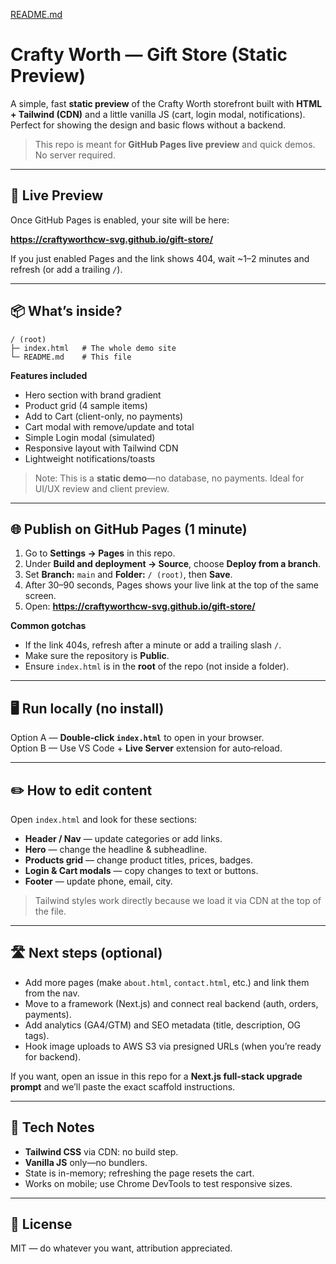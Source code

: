 [README.md](https://github.com/user-attachments/files/22048612/README.md)
# Crafty Worth — Gift Store (Static Preview)

A simple, fast **static preview** of the Crafty Worth storefront built with **HTML + Tailwind (CDN)** and a little vanilla JS (cart, login modal, notifications). Perfect for showing the design and basic flows without a backend.

> This repo is meant for **GitHub Pages live preview** and quick demos. No server required.

---

## 🚀 Live Preview

Once GitHub Pages is enabled, your site will be here:

**https://craftyworthcw-svg.github.io/gift-store/**

If you just enabled Pages and the link shows 404, wait ~1–2 minutes and refresh (or add a trailing `/`).

---

## 📦 What’s inside?

```
/ (root)
├─ index.html   # The whole demo site
└─ README.md    # This file
```

**Features included**

- Hero section with brand gradient
- Product grid (4 sample items)
- Add to Cart (client-only, no payments)
- Cart modal with remove/update and total
- Simple Login modal (simulated)
- Responsive layout with Tailwind CDN
- Lightweight notifications/toasts

> Note: This is a **static demo**—no database, no payments. Ideal for UI/UX review and client preview.

---

## 🌐 Publish on GitHub Pages (1 minute)

1. Go to **Settings → Pages** in this repo.  
2. Under **Build and deployment → Source**, choose **Deploy from a branch**.  
3. Set **Branch:** `main` and **Folder:** `/ (root)`, then **Save**.  
4. After 30–90 seconds, Pages shows your live link at the top of the same screen.  
5. Open: **https://craftyworthcw-svg.github.io/gift-store/**

**Common gotchas**
- If the link 404s, refresh after a minute or add a trailing slash `/`.
- Make sure the repository is **Public**.
- Ensure `index.html` is in the **root** of the repo (not inside a folder).

---

## 🖥️ Run locally (no install)

Option A — **Double‑click `index.html`** to open in your browser.  
Option B — Use VS Code + **Live Server** extension for auto‑reload.

---

## ✏️ How to edit content

Open `index.html` and look for these sections:

- **Header / Nav** — update categories or add links.  
- **Hero** — change the headline & subheadline.  
- **Products grid** — change product titles, prices, badges.  
- **Login & Cart modals** — copy changes to text or buttons.  
- **Footer** — update phone, email, city.

> Tailwind styles work directly because we load it via CDN at the top of the file.

---

## 🛣️ Next steps (optional)

- Add more pages (make `about.html`, `contact.html`, etc.) and link them from the nav.  
- Move to a framework (Next.js) and connect real backend (auth, orders, payments).  
- Add analytics (GA4/GTM) and SEO metadata (title, description, OG tags).  
- Hook image uploads to AWS S3 via presigned URLs (when you’re ready for backend).

If you want, open an issue in this repo for a **Next.js full-stack upgrade prompt** and we’ll paste the exact scaffold instructions.

---

## 🧰 Tech Notes

- **Tailwind CSS** via CDN: no build step.  
- **Vanilla JS** only—no bundlers.  
- State is in-memory; refreshing the page resets the cart.  
- Works on mobile; use Chrome DevTools to test responsive sizes.

---

## 📝 License

MIT — do whatever you want, attribution appreciated.
